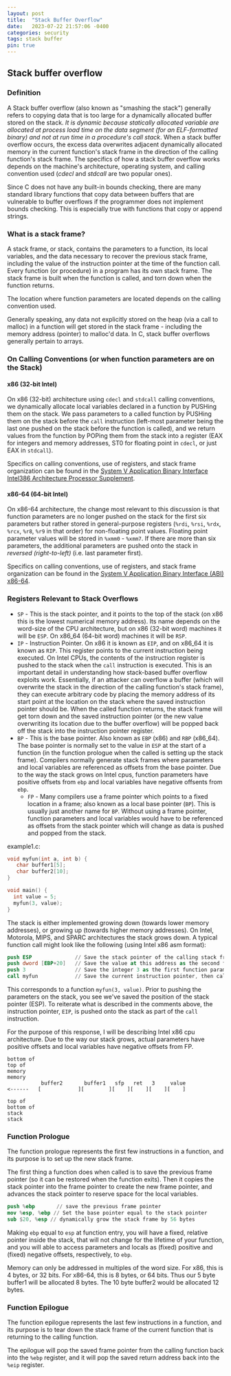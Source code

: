 ```yaml
---
layout: post
title:  "Stack Buffer Overflow"
date:   2023-07-22 21:57:06 -0400
categories: security
tags: stack buffer
pin: true
---
```

## Stack buffer overflow

### Definition
A Stack buffer overflow (also known as "smashing the stack") generally refers to copying data that is too large for a dynamically allocated buffer stored on the stack.  _It is dynamic because statically allocated variable are allocated at process load time on the data segment (for an ELF-formatted binary) and not at run time in a procedure's call stack_.  When a stack buffer overflow occurs, the excess data overwrites adjacent dynamically allocated memory in the current function's stack frame in the direction of the calling function's stack frame.  The specifics of how a stack buffer overflow works depends on the machine's architecture, operating system, and calling convention used (_cdecl_ and _stdcall_ are two popular ones). 

Since C does not have any built-in bounds checking, there are many standard library functions that copy data between buffers that are vulnerable to buffer overflows if the programmer does not implement bounds checking.  This is especially true with functions that copy or append strings.

### What is a stack frame? 

A stack frame, or stack, contains the parameters to a function, its local variables, and the data necessary to recover the previous stack frame, including the value of the instruction pointer at the time of the function call.  Every function (or procedure) in a program has its own stack frame.  The stack frame is built when the function is called, and torn down when the function returns.

The location where function parameters are located depends on the calling convention used.

Generally speaking, any data not explicitly stored on the heap (via a call to malloc) in a function will get stored in the stack frame - including the memory address (pointer) to malloc'd data.  In C, stack buffer overflows generally pertain to arrays.

### On Calling Conventions (or when function parameters are on the Stack)

#### x86 (32-bit Intel)
On x86 (32-bit) architecture using `cdecl` and `stdcall` calling conventions, we dynamically allocate local variables declared in a function by PUSHing them on the stack.  We pass parameters to a called function by PUSHing them on the stack before the `call` instruction (left-most parameter being the last one pushed on the stack before the function is called), and we return values from the function by POPing them from the stack into a register (EAX for integers and memory addresses, ST0 for floating point in `cdecl`, or just EAX in `stdcall`).  

Specifics on calling conventions, use of registers, and stack frame organization can be found in the [System V Application Binary Interface Intel386 Architecture Processor Supplement](https://www.sco.com/developers/devspecs/abi386-4.pdf).

#### x86-64 (64-bit Intel)
On x86-64 architecture, the change most relevant to this discussion is that function parameters are no longer pushed on the stack for the first six parameters but rather stored in general-purpose registers (`%rdi`, `%rsi`, `%rdx`, `%rcx`, `%r8`, `%r9` in that order) for non-floating point values.  Floating point parameter values will be stored in `%xmm0` - `%xmm7`.  If there are more than six parameters, the additional parameters are pushed onto the stack in _reversed (right-to-left)_ (i.e. last parameter first).

Specifics on calling conventions, use of registers, and stack frame organization can be found in the [System V Application Binary Interface (ABI) x86-64](https://www.intel.com/content/dam/develop/external/us/en/documents/mpx-linux64-abi.pdf).

### Registers Relevant to Stack Overflows
- `SP` - This is the stack pointer, and it points to the top of the stack (on x86 this is the lowest numerical memory address).  Its name depends on the word-size of the CPU architecture, but on x86 (32-bit word) machines it will be `ESP`.  On x86_64 (64-bit word) machines it will be `RSP`.
- `IP` - Instruction Pointer.  On x86 it is known as `EIP`, and on x86_64 it is known as `RIP`.  This register points to the current instruction being executed.  On Intel CPUs, the contents of the instruction register is pushed to the stack when the `call` instruction is executed.  This is an important detail in understanding how stack-based buffer overflow exploits work. Essentially, if an attacker can overflow a buffer (which will overwrite the stack in the direction of the calling function's stack frame), they can execute arbitrary code by placing the memory address of its start point at the location on the stack where the saved instruction pointer should be.  When the called function returns, the stack frame will get torn down and the saved instruction pointer (or the new value overwriting its location due to the buffer overflow) will be popped back off the stack into the instruction pointer register.
- `BP` - This is the base pointer.  Also known as `EBP` (x86) and `RBP` (x86_64).  The base pointer is normally set to the value in `ESP` at the start of a function (in the function prologue when the called is setting up the stack frame).  Compilers normally generate stack frames where parameters and local variables are referenced as offsets from the base pointer.  Due to the way the stack grows on Intel cpus, function parameters have positive offsets from `ebp` and local variables have negative offsents from `ebp`.
    - `FP` - Many compilers use a frame pointer which points to a fixed location in a frame; also known as a local base pointer (`BP`).  This is usually just another name for `BP`.  Without using a frame pointer, function parameters and local variables would have to be referenced as offsets from the stack pointer which will change as data is pushed and popped from the stack.


example1.c:
```c
void myfun(int a, int b) {
   char buffer1[5];
   char buffer2[10];
}

void main() {
  int value = 5;
  myfun(3, value);
}
```

The stack is either implemented growing down (towards lower memory addresses), or growing up (towards higher memory addresses).  On Intel, Motorola, MIPS, and SPARC architectures the stack grows down. A typical function call might look like the following (using Intel x86 asm format):

```nasm
push ESP              // Save the stack pointer of the calling stack frame
push dword [EBP+20]   // Save the value at this address as the second function parameter
push 3                // Save the integer 3 as the first function parameter
call myfun            // Save the current instruction pointer, then call the function, "myfun"
```

This corresponds to a function `myfun(3, value)`.  Prior to pushing the parameters on the stack, you see we've saved the position of the stack pointer (ESP). To reiterate what is described in the comments above, the instruction pointer, `EIP`, is pushed onto the stack as part of the `call` instruction.

For the purpose of this response, I will be describing Intel x86 cpu architecture.  Due to the way our stack grows, actual parameters have positive offsets and local variables have negative offsets from FP.

```
bottom of                                                            top of
memory                                                               memory
           buffer2       buffer1   sfp   ret   3     value
<------   [            ][        ][    ][    ][    ][    ]
	   
top of                                                            bottom of
stack                                                                 stack
```

### Function Prologue
The function prologue represents the first few instructions in a function, and its purpose is to set up the new stack frame.

The first thing a function does when called is to save the previous frame pointer (so it can be restored when the function exits).  Then it copies the stack pointer into the frame pointer to create the new frame pointer, and advances the stack pointer to reserve space for the local variables.

```nasm
push %ebp       // save the previous frame pointer
mov %esp, %ebp // Set the base pointer equal to the stack pointer
sub $20, %esp // dynamically grow the stack frame by 56 bytes
```

Making `ebp` equal to `esp` at function entry, you will have a fixed, relative pointer inside the stack, that will not change for the lifetime of your function, and you will able to access parameters and locals as (fixed) positive and (fixed) negative offsets, respectively, to `ebp`.

Memory can only be addressed in multiples of the word size.  For x86, this is 4 bytes, or 32 bits.  For x86-64, this is 8 bytes, or 64 bits.  Thus our 5 byte buffer1 will be allocated 8 bytes.  The 10 byte buffer2 would be allocated 12 bytes.

### Function Epilogue
The function epilogue represents the last few instructions in a function, and its purpose is to tear down the stack frame of the current function that is returning to the calling function.

The epilogue will pop the saved frame pointer from the calling function back into the `%ebp` register, and it will pop the saved return address back into the `%eip` register.